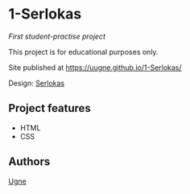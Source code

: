 # 1-Serlokas

_First student-practise project_

This project is for educational purposes only.

Site published at https://uugne.github.io/1-Serlokas/

Design: [Serlokas](https://cdn.discordapp.com/attachments/648536139677958156/648860542743740428/404-Web-Page-Design-Examples-6.png)

## Project features

- HTML
- CSS

## Authors

[Ugne](https://github.com/uugne)
